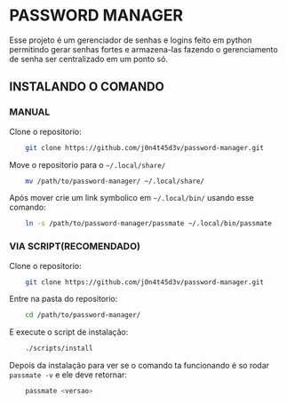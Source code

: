 # PASSWORD MANAGER

Esse projeto é um gerenciador de senhas e logins feito em python permitindo
gerar senhas fortes e armazena-las fazendo o gerenciamento de senha ser centralizado em um ponto só.

## INSTALANDO O COMANDO

### MANUAL

Clone o repositorio:

```bash
    git clone https://github.com/j0n4t45d3v/password-manager.git
```

Move o repositorio para o `~/.local/share/`

```bash
    mv /path/to/password-manager/ ~/.local/share/
```

Após mover crie um link symbolico em `~/.local/bin/` usando esse comando:

```bash
    ln -s /path/to/password-manager/passmate ~/.local/bin/passmate
```

### VIA SCRIPT(RECOMENDADO)

Clone o repositorio:

```bash
    git clone https://github.com/j0n4t45d3v/password-manager.git
```

Entre na pasta do repositorio:

```bash
    cd /path/to/password-manager/
```

E execute o script de instalação:

```bash
    ./scripts/install
```

Depois da instalação para ver se o comando ta funcionando é so rodar `passmate -v` e ele deve retornar:

```bash
    passmate <versao>
```

